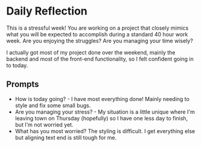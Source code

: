 # Daily Reflection
This is a stressful week! You are working on a project that closely mimics what you will be expected to accomplish during a standard 40 hour work week. Are you enjoying the struggles? Are you managing your time wisely? 

I actually got most of my project done over the weekend, mainly the backend and most of the front-end functionality, so I felt confident going in to today.

## Prompts
- How is today going? - I have most everything done! Mainly needing to style and fix some small bugs.
- Are you managing your stress? - My situation is a little unique where I'm leaving town on Thursday (hopefully) so I have one less day to finish, but I'm not worried yet.
- What has you most worried? The styling is difficult. I get everything else but aligning text end is still tough for me.